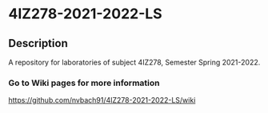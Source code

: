 # 4IZ278-2021-2022-LS



## Description
A repository for laboratories of subject 4IZ278, Semester Spring 2021-2022.


### Go to Wiki pages for more information
https://github.com/nvbach91/4IZ278-2021-2022-LS/wiki
